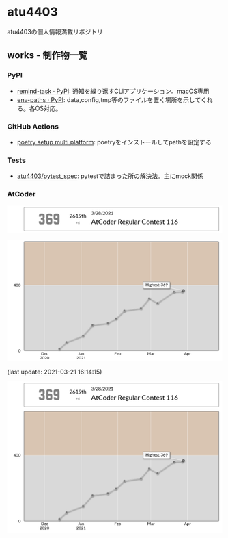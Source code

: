 # atu4403

atu4403の個人情報満載リポジトリ

## works - 制作物一覧

### PyPI
- [remind\-task · PyPI](https://pypi.org/project/remind-task/): 通知を繰り返すCLIアプリケーション。macOS専用
- [env\-paths · PyPI](https://pypi.org/project/env-paths/): data,config,tmp等のファイルを置く場所を示してくれる。各OS対応。


### GitHub Actions
- [poetry setup multi platform](https://github.com/marketplace/actions/poetry-setup-multi-platform): poetryをインストールしてpathを設定する

### Tests
- [atu4403/pytest\_spec](https://github.com/atu4403/pytest_spec): pytestで詰まった所の解決法。主にmock関係

### AtCoder

![ATCODER_STATUS](images/at_status.png)

![ATCODER_GRAPH](images/at_graph.png)

(last update: 2021-03-21 16:14:15)

<div style="background-color:#FFFFFF">
  <img src="images/at_status.png">
  <img src="images/at_graph.png">
</div>
